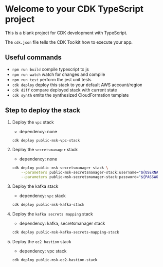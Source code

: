 # Welcome to your CDK TypeScript project

This is a blank project for CDK development with TypeScript.

The `cdk.json` file tells the CDK Toolkit how to execute your app.

## Useful commands

* `npm run build`   compile typescript to js
* `npm run watch`   watch for changes and compile
* `npm run test`    perform the jest unit tests
* `cdk deploy`      deploy this stack to your default AWS account/region
* `cdk diff`        compare deployed stack with current state
* `cdk synth`       emits the synthesized CloudFormation template

## Step to deploy the stack

1. Deploy the `vpc` stack

    * dependency: none

    ```bash
    cdk deploy public-msk-vpc-stack
    ```

2. Deploy the `secretsmanager` stack

    * dependency: none

    ```bash
    cdk deploy public-msk-secretsmanager-stack \
        --parameters public-msk-secretsmanager-stack:username="${USERNAME: e.g., Kafka}" \
        --parameters public-msk-secretsmanager-stack:password="${PASSWORD: e.g., Kafka-secret}
    ```
   
3. Deploy the kafka stack

    * dependency: `vpc` stack

    ```bash
    cdk deploy public-msk-kafka-stack
    ```

4. Deploy the `kafka secrets mapping` stack

    * dependency: kafka, secretsmanager stack

    ```bash
    cdk deploy public-msk-kafka-secrets-mapping-stack
    ```

5. Deploy the `ec2 bastion` stack

    * dependency: vpc stack

    ```bash
    cdk deploy public-msk-ec2-bastion-stack
    ```
